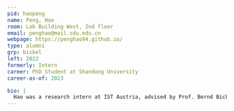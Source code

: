 ```yaml
---
pid: haopeng
name: Peng, Hao
room: Lab Building West, 2nd floor
email: penghao@mail.sdu.edu.cn
webpage: https://penghao94.github.io/
type: alumni
grp: bickel
left: 2022
formerly: Intern
career: PhD Student at Shandong University
career-as-of: 2023

bio: |
  Hao was a research intern at IST Austria, advised by Prof. Bernd Bickel.
---
```

